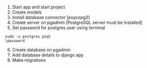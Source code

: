 1. Start app and start project
2. Create models
3. Install database connector [psycopg2]
4. Create server on pgadmin [PostgreSQL server must be installed]
5. Set password for postgres user using terminal
```
sudo -u postgres psql
\password
```
6. Create database on pgadmin
7. Add database details to django app
8. Make migrations